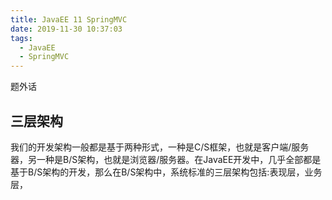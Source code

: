 ```yaml
---
title: JavaEE 11 SpringMVC
date: 2019-11-30 10:37:03
tags:
  - JavaEE
  - SpringMVC
---
```


题外话

## 三层架构
我们的开发架构一般都是基于两种形式，一种是C/S框架，也就是客户端/服务器，另一种是B/S架构，也就是浏览器/服务器。在JavaEE开发中，几乎全部都是基于B/S架构的开发，那么在B/S架构中，系统标准的三层架构包括:表现层，业务层，